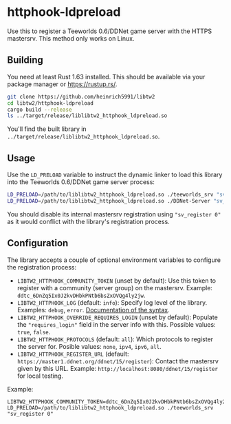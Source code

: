 httphook-ldpreload
==================

Use this to register a Teeworlds 0.6/DDNet game server with the HTTPS
mastersrv. This method only works on Linux.

Building
--------

You need at least Rust 1.63 installed. This should be available via your
package manager or https://rustup.rs/.

```sh
git clone https://github.com/heinrich5991/libtw2
cd libtw2/httphook-ldpreload
cargo build --release
ls ../target/release/liblibtw2_httphook_ldpreload.so
```

You'll find the built library in `../target/release/liblibtw2_httphook_ldpreload.so`.

Usage
-----

Use the `LD_PRELOAD` variable to instruct the dynamic linker to load this
library into the Teeworlds 0.6/DDNet game server process:

```sh
LD_PRELOAD=/path/to/liblibtw2_httphook_ldpreload.so ./teeworlds_srv "sv_register 0"
LD_PRELOAD=/path/to/liblibtw2_httphook_ldpreload.so ./DDNet-Server "sv_register 0"
```

You should disable its internal mastersrv registration using `"sv_register 0"`
as it would conflict with the library's registration process.

Configuration
-------------

The library accepts a couple of optional environment variables to configure the
registration process:

- `LIBTW2_HTTPHOOK_COMMUNITY_TOKEN` (unset by default): Use this token to
  register with a community (server group) on the mastersrv. Example:
  `ddtc_6DnZq5Ix0J2kvDHbkPNtb6bsZxOVQg4ly2jw`.
- `LIBTW2_HTTPHOOK_LOG` (default: `info`): Specify log level of the library.
  Examples: `debug`, `error`. [Documentation of the
  syntax](https://docs.rs/env_logger/0.3.5/env_logger/#enabling-logging).
- `LIBTW2_HTTPHOOK_OVERRIDE_REQUIRES_LOGIN` (unset by default): Populate the
  `"requires_login"` field in the server info with this. Possible values:
  `true`, `false`.
- `LIBTW2_HTTPHOOK_PROTOCOLS` (default: `all`): Which protocols to register the
  server for. Posible values: `none`, `ipv4`, `ipv6`, `all`.
- `LIBTW2_HTTPHOOK_REGISTER_URL` (default:
  `https://master1.ddnet.org/ddnet/15/register`): Contact the mastersrv given
  by this URL. Example: `http://localhost:8080/ddnet/15/register` for local
  testing.

Example:
```
LIBTW2_HTTPHOOK_COMMUNITY_TOKEN=ddtc_6DnZq5Ix0J2kvDHbkPNtb6bsZxOVQg4ly2jw LD_PRELOAD=/path/to/liblibtw2_httphook_ldpreload.so ./teeworlds_srv "sv_register 0"
```
